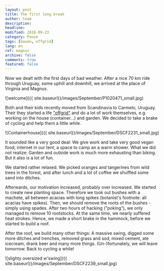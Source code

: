 ```yaml
---
layout: post
title: The first long break
author: team
description: 
headline: 
modified: 2016-09-23
category: Pause
tags: [bauen, offgrid]
lang: en
ref: magnus
archive: false
comments: true
featured: false
---
```


Now we dealt with the first days of bad weather. After a nice 70 km ride through Uruguay, some uphill and downhill, we arrived at the place of Virginia and Magnus.

![welcome]({{ site.baseurl}}/images/September/P1020471_small.jpg)

Both and their kids recently moved from Scandinavia to Carmelo, Uruguay. Their they started a life ["offgrid"](http://www.offgridlivinguruguay.com) and do a lot of work themselves, e.g. working on the house (container...) and garden. We decided to take a brake of cycling and help them a little while.

![Containerhouse]({{ site.baseurl}}/images/September/DSCF2231_small.jpg)

It sounded like a very good deal: We give work and take very good vegan food, internet in our tent, a space to camp an a warm shower. What we did not realize: Garden and outside work is much more exhausting than biking. But it also is a lot of fun.

We started rather relaxed. We picked oranges and tangerines from wild trees in the forest, and after lunch and a lot of coffee we shuffled some sand into ditches.

Afterwards, our motivation increased, probably over increased. We started to create new planting space. Therefore we took out bushes with a machete, all between acacias with long spikes (botanist's footnote: all acacias have spikes). Then, we should remove the roots of the bushes - simply using spades. After two hours of hacking ("poking"), we only managed to remove 10 rootstocks. At the same time, we nearly suffered heat strokes. Hence, we made a short brake in the hammock, before we started to build a roof.

After the roof, we build many other things: A massive swing, digged some more ditches and trenches, removed grass and sod, mixed cement, ate icecream, drank beer and many more things. (Un-)fortunately, we will leave tomorrow. Back to cycling a while!


![slighty oversized w'swing]({{ site.baseurl}}/images/September/DSCF2239_small.jpg)
